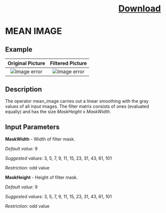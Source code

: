 # <p align="right"><a class="github-button" aria-label="Download ntkme/github-buttons on GitHub" href="https://github.com/Balluff-BVS/halconscripts/raw/master/Filters/Smoothing/Mean/MeanImage/mean_image.zip" data-icon="octicon-cloud-download">Download</a></p>


MEAN IMAGE
==========

## Example

Original Picture             | Filtered Picture
:-------------------------:|:-------------------------:
![Image error](https://github.com/Balluff-BVS/halconscripts/blob/master/Filters/Smoothing/Mean/MeanImage/original.png?raw=true)  |  ![Image error](https://github.com/Balluff-BVS/halconscripts/blob/master/Filters/Smoothing/Mean/MeanImage/mean_image.png?raw=true)

Description
----------

The operator mean_image carries out a linear smoothing with the gray values of all input images. The filter matrix consists of ones (evaluated equally) and has the size *MaskHeight* x *MaskWidth*.

Input Parameters
----------

**MaskWidth** - Width of filter mask.

*Default value:* 9

*Suggested values:* 3, 5, 7, 9, 11, 15, 23, 31, 43, 61, 101

*Restriction:* odd value

**MaskHeight** - Height of filter mask.

*Default value:* 9

*Suggested values:* 3, 5, 7, 9, 11, 15, 23, 31, 43, 61, 101

*Restriction:* odd value
